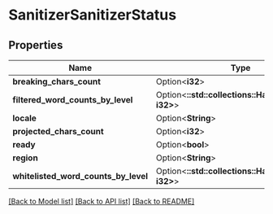 # SanitizerSanitizerStatus

## Properties

Name | Type | Description | Notes
------------ | ------------- | ------------- | -------------
**breaking_chars_count** | Option<**i32**> |  | [optional]
**filtered_word_counts_by_level** | Option<**::std::collections::HashMap<String, i32>**> |  | [optional]
**locale** | Option<**String**> |  | [optional]
**projected_chars_count** | Option<**i32**> |  | [optional]
**ready** | Option<**bool**> |  | [optional]
**region** | Option<**String**> |  | [optional]
**whitelisted_word_counts_by_level** | Option<**::std::collections::HashMap<String, i32>**> |  | [optional]

[[Back to Model list]](../README.md#documentation-for-models) [[Back to API list]](../README.md#documentation-for-api-endpoints) [[Back to README]](../README.md)


